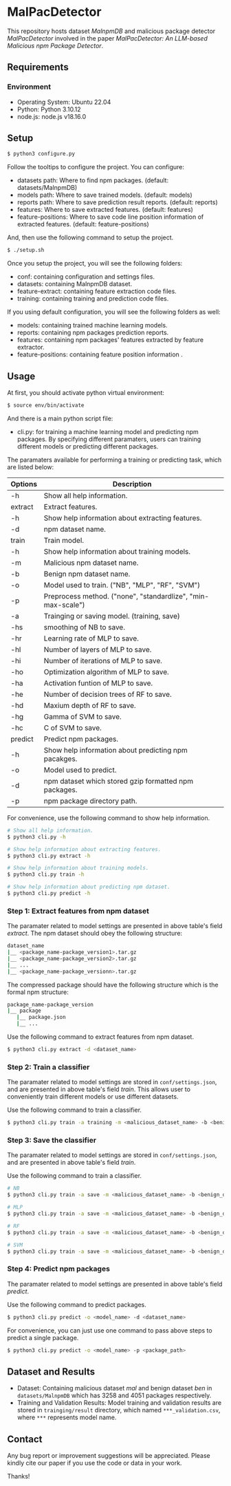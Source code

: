 # MalPacDetector

This repository hosts dataset *MalnpmDB* and malicious package detector *MalPacDetector* involved in the paper *MalPacDetector: An LLM-based Malicious npm Package Detector*.

## Requirements
### Environment
- Operating System: Ubuntu 22.04
- Python: Python 3.10.12
- node.js: node.js v18.16.0

## Setup
```sh
$ python3 configure.py
```
Follow the tooltips to configure the project. You can configure:
- datasets path: Where to find npm packages. (default: datasets/MalnpmDB)
- models path: Where to save trained models. (default: models)
- reports path: Where to save prediction result reports. (default: reports)
- features: Where to save extracted features. (default: features)
- feature-positions: Where to save code line position information of extracted features. (default: feature-positions)

And, then use the following command to setup the project.
```sh
$ ./setup.sh
```

Once you setup the project, you will see the following folders:
- conf: containing configuration and settings files.
- datasets: containing MalnpmDB dataset.
- feature-extract: containing feature extraction code files.
- training: containing training and prediction code files.

If you using default configuration, you will see the following folders as well:
- models: containing trained machine learning models.
- reports: containing npm packages prediction reports.
- features: containing npm packages' features extracted by feature extractor.
- feature-positions: containing feature position information .

## Usage

At first, you should activate python virtual environment:
```sh
$ source env/bin/activate
```

And there is a main python script file:
- cli.py: for training a machine learning model and predicting npm packages. By specifying different paramaters, users can training different models or predicting different packages.

The paramaters available for performing a training or predicting task, which are listed below:

|Options|Description|
|---|---|
| -h | Show all help information. |
| extract | Extract features. |
| -h | Show help information about extracting features. |
| -d | npm dataset name. |
| train | Train model. |
| -h | Show help information about training models. |
| -m | Malicious npm dataset name. |
| -b | Benign npm dataset name. |
| -o | Model used to train. ("NB", "MLP", "RF", "SVM")|
| -p | Preprocess method. ("none", "standardlize", "min-max-scale")|
| -a | Trainging or saving model. (training, save) |
| -hs | smoothing of NB to save. |
| -hr | Learning rate of MLP to save. |
| -hl | Number of layers of MLP to save. |
| -hi | Number of iterations of MLP to save. |
| -ho | Optimization algorithm of MLP to save. |
| -ha | Activation funtion of MLP to save. |
| -he | Number of decision trees of RF to save. |
| -hd | Maxium depth of RF to save. |
| -hg | Gamma of SVM to save. |
| -hc | C of SVM to save. |
| predict | Predict npm packages. |
| -h | Show help information about predicting npm pacakges. |
| -o | Model used to predict. |
| -d | npm dataset which stored gzip formatted npm packages. |
| -p | npm package directory path. |

For convenience, use the following command to show help information.
```sh
# Show all help information.
$ python3 cli.py -h

# Show help information about extracting features.
$ python3 cli.py extract -h

# Show help information about training models.
$ python3 cli.py train -h

# Show help information about predicting npm dataset.
$ python3 cli.py predict -h
```

### Step 1: Extract features from npm dataset
The paramater related to model settings are presented in above table's field *extract*. The npm dataset should obey the following structure:

```sh
dataset_name
|__ <package_name-package_version1>.tar.gz
|__ <package_name-package_version2>.tar.gz
|__ ...
|__ <package_name-package_versionn>.tar.gz
```

The compressed package should have the following structure which is the formal npm structure:
```sh
package_name-package_version
|__ package
   |__ package.json
   |__ ...
```

Use the following command to extract features from npm dataset.
```sh
$ python3 cli.py extract -d <dataset_name>
```

### Step 2: Train a classifier
The paramater related to model settings are stored in `conf/settings.json`, and are presented in above table's field *train*. This allows user to conveniently train different models or use different datasets.

Use the following command to train a classifier. 
```sh
$ python3 cli.py train -a training -m <malicious_dataset_name> -b <benign_dataset_name> -p <preprocess_method> -o <model_name>

```

### Step 3: Save the classifier
The paramater related to model settings are stored in `conf/settings.json`, and are presented in above table's field *train*.

Use the following command to train a classifier.
```sh
# NB
$ python3 cli.py train -a save -m <malicious_dataset_name> -b <benign_dataset_name> -p <preprocess_method> -o <model_name> -hs <smoothing>

# MLP
$ python3 cli.py train -a save -m <malicious_dataset_name> -b <benign_dataset_name> -p <preprocess_method> -o <model_name> -hr <learning_rate> -hl <number_of_layers> -hi <number_of_iterations> -ho <optimization_algorithm> -ha <activation_function>

# RF
$ python3 cli.py train -a save -m <malicious_dataset_name> -b <benign_dataset_name> -p <preprocess_method> -o <model_name> -he <number_of_decision_trees> -hd <maxium_depth>

# SVM
$ python3 cli.py train -a save -m <malicious_dataset_name> -b <benign_dataset_name> -p <preprocess_method> -o <model_name> -hg <Gamma> -hc <C>
```

### Step 4: Predict npm packages
The paramater related to model settings are presented in above table's field *predict*.

Use the following command to predict packages.
```sh
$ python3 cli.py predict -o <model_name> -d <dataset_name>
```

For convenience, you can just use one command to pass above steps to predict a single package.
```sh
$ python3 cli.py predict -o <model_name> -p <package_path>
```

## Dataset and Results
- Dataset: Containing malicious dataset *mal* and benign dataset *ben* in `datasets/MalnpmDB` which has 3258 and 4051 packages respectively.
- Training and Validation Results: Model training and validation results are stored in `trainging/result` directory, which named `***_validation.csv`, where `***` represents model name.

## Contact
Any bug report or improvement suggestions will be appreciated. Please kindly cite our paper if you use the code or data in your work.

Thanks!